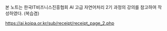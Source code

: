 본 노트는 한국IT비즈니스진흥협회 AI 고급 자연어처리 2기 과정의 강의를 참고하여 작성하였다. (복습겸)

https://ai.koipa.or.kr/sub/receipt/receipt_page_2.php